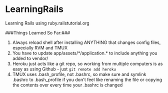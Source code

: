 LearningRails
=============

Learning Rails using ruby.railstutorial.org

###Things Learned So Far:###
1. Always reload shell after installing ANYTHING that changes config files, especially RVM and TMUX
2. You have to update app/assets/\*/application.\* to include anything you added to vendor/
3. Heroku just acts like a git repo, so working from multiple computers is as easy as using Github - just `git remote add heroku`
4. TMUX uses .bash_profile, not .bashrc, so make sure and symlink .bashrc to .bash_profile if you don't feel like renaming the file or copying the contents over every time your .bashrc is changed

